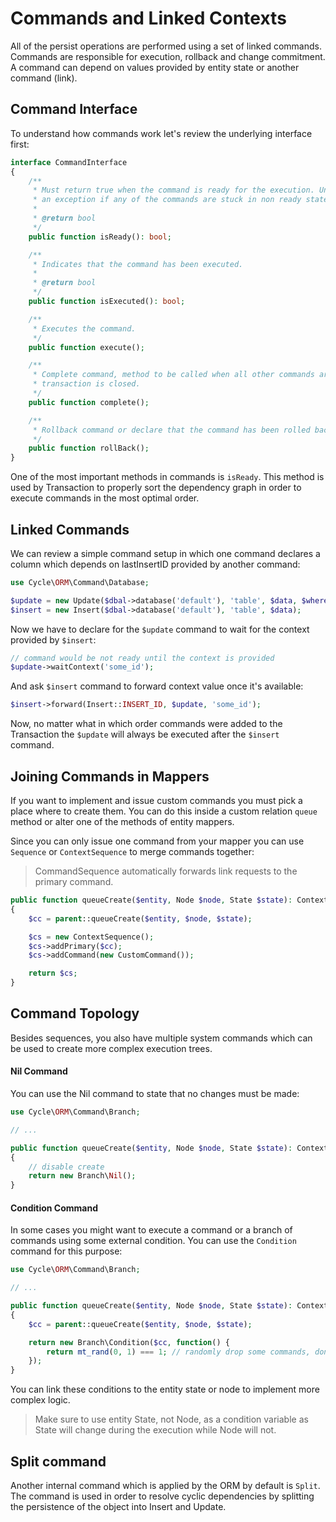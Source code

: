 # Commands and Linked Contexts
All of the persist operations are performed using a set of linked commands. Commands are responsible for execution, rollback and change commitment. A command can depend on values provided by entity state or another command (link).

## Command Interface
To understand how commands work let's review the underlying interface first:

```php
interface CommandInterface
{
    /**
     * Must return true when the command is ready for the execution. UnitOfWork will throw
     * an exception if any of the commands are stuck in non ready state.
     *
     * @return bool
     */
    public function isReady(): bool;

    /**
     * Indicates that the command has been executed.
     *
     * @return bool
     */
    public function isExecuted(): bool;

    /**
     * Executes the command.
     */
    public function execute();

    /**
     * Complete command, method to be called when all other commands are already executed and
     * transaction is closed.
     */
    public function complete();

    /**
     * Rollback command or declare that the command has been rolled back.
     */
    public function rollBack();
}
```

One of the most important methods in commands is `isReady`. This method is used by Transaction to properly sort the dependency graph in order
to execute commands in the most optimal order.

## Linked Commands
We can review a simple command setup in which one command declares a column which depends on lastInsertID provided by another command:

```php
use Cycle\ORM\Command\Database;

$update = new Update($dbal->database('default'), 'table', $data, $where);
$insert = new Insert($dbal->database('default'), 'table', $data);
```

Now we have to declare for the `$update` command to wait for the context provided by `$insert`:

```php
// command would be not ready until the context is provided
$update->waitContext('some_id');
```

And ask `$insert` command to forward context value once it's available:

```php
$insert->forward(Insert::INSERT_ID, $update, 'some_id');
```

Now, no matter what in which order commands were added to the Transaction the `$update` will always be executed after the `$insert` command.

## Joining Commands in Mappers
If you want to implement and issue custom commands you must pick a place where to create them. You can do this inside a custom relation `queue` method or alter one of the methods of entity mappers.

Since you can only issue one command from your mapper you can use `Sequence` or `ContextSequence` to merge commands together:

> CommandSequence automatically forwards link requests to the primary command.

```php
public function queueCreate($entity, Node $node, State $state): ContextCarrierInterface
{
    $cc = parent::queueCreate($entity, $node, $state);

    $cs = new ContextSequence();
    $cs->addPrimary($cc);
    $cs->addCommand(new CustomCommand());

    return $cs;
}
```

## Command Topology
Besides sequences, you also have multiple system commands which can be used to create more complex execution trees.

#### Nil Command
You can use the Nil command to state that no changes must be made:

```php
use Cycle\ORM\Command\Branch;

// ...

public function queueCreate($entity, Node $node, State $state): ContextCarrierInterface
{
    // disable create
    return new Branch\Nil();
}
```

#### Condition Command
In some cases you might want to execute a command or a branch of commands using some external condition. You can use the `Condition` command for this purpose:

```php
use Cycle\ORM\Command\Branch;

// ...

public function queueCreate($entity, Node $node, State $state): ContextCarrierInterface
{
    $cc = parent::queueCreate($entity, $node, $state);

    return new Branch\Condition($cc, function() {
        return mt_rand(0, 1) === 1; // randomly drop some commands, don't do it.
    });
}
```

You can link these conditions to the entity state or node to implement more complex logic.

> Make sure to use entity State, not Node, as a condition variable as State will change during the execution while Node will not.

## Split command
Another internal command which is applied by the ORM by default is `Split`. The command is used in order to resolve cyclic dependencies by splitting the persistence of the object into Insert and Update.
